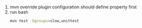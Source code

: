 
1. mvn override plugin configuration should define property first
2. run bash
    ```bash
    mvn test -Dgroups=slow,unittest
    ```